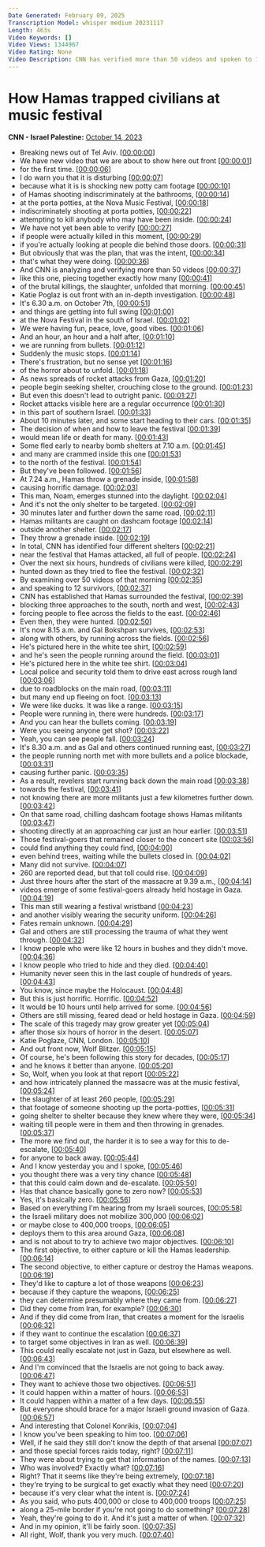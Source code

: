 ```yaml
---
Date Generated: February 09, 2025
Transcription Model: whisper medium 20231117
Length: 463s
Video Keywords: []
Video Views: 1344967
Video Rating: None
Video Description: CNN has verified more than 50 videos and spoken to 12 survivors to reveal how the deadly assault on a music festival in Israel last weekend unfolded. CNN's Katie Polglase reports how an analysis of these videos established that Hamas attacked the festival from three sides, trapping civilians and pursuing those that fled. CNN's Erin Burnett discusses with CNN"s Wolf Blitzer. #CNN #News
---
```


# How Hamas trapped civilians at music festival
**CNN - Israel Palestine:** [October 14, 2023](https://www.youtube.com/watch?v=sScDHHNaHjI)
*  Breaking news out of Tel Aviv. [[00:00:00](https://www.youtube.com/watch?v=sScDHHNaHjI&t=0.0s)]
*  We have new video that we are about to show here out front [[00:00:01](https://www.youtube.com/watch?v=sScDHHNaHjI&t=1.84s)]
*  for the first time. [[00:00:06](https://www.youtube.com/watch?v=sScDHHNaHjI&t=6.0s)]
*  I do warn you that it is disturbing [[00:00:07](https://www.youtube.com/watch?v=sScDHHNaHjI&t=7.5200000000000005s)]
*  because what it is is shocking new potty cam footage [[00:00:10](https://www.youtube.com/watch?v=sScDHHNaHjI&t=10.24s)]
*  of Hamas shooting indiscriminately at the bathrooms, [[00:00:14](https://www.youtube.com/watch?v=sScDHHNaHjI&t=14.280000000000001s)]
*  at the porta potties, at the Nova Music Festival, [[00:00:18](https://www.youtube.com/watch?v=sScDHHNaHjI&t=18.32s)]
*  indiscriminately shooting at porta potties, [[00:00:22](https://www.youtube.com/watch?v=sScDHHNaHjI&t=22.080000000000002s)]
*  attempting to kill anybody who may have been inside. [[00:00:24](https://www.youtube.com/watch?v=sScDHHNaHjI&t=24.96s)]
*  We have not yet been able to verify [[00:00:27](https://www.youtube.com/watch?v=sScDHHNaHjI&t=27.64s)]
*  if people were actually killed in this moment, [[00:00:29](https://www.youtube.com/watch?v=sScDHHNaHjI&t=29.52s)]
*  if you're actually looking at people die behind those doors. [[00:00:31](https://www.youtube.com/watch?v=sScDHHNaHjI&t=31.12s)]
*  But obviously that was the plan, that was the intent, [[00:00:34](https://www.youtube.com/watch?v=sScDHHNaHjI&t=34.04s)]
*  that's what they were doing. [[00:00:36](https://www.youtube.com/watch?v=sScDHHNaHjI&t=36.36s)]
*  And CNN is analyzing and verifying more than 50 videos [[00:00:37](https://www.youtube.com/watch?v=sScDHHNaHjI&t=37.56s)]
*  like this one, piecing together exactly how many [[00:00:41](https://www.youtube.com/watch?v=sScDHHNaHjI&t=41.480000000000004s)]
*  of the brutal killings, the slaughter, unfolded that morning. [[00:00:45](https://www.youtube.com/watch?v=sScDHHNaHjI&t=45.04s)]
*  Katie Poglaz is out front with an in-depth investigation. [[00:00:48](https://www.youtube.com/watch?v=sScDHHNaHjI&t=48.760000000000005s)]
*  It's 6.30 a.m. on October 7th, [[00:00:51](https://www.youtube.com/watch?v=sScDHHNaHjI&t=51.88s)]
*  and things are getting into full swing [[00:01:00](https://www.youtube.com/watch?v=sScDHHNaHjI&t=60.400000000000006s)]
*  at the Nova Festival in the south of Israel. [[00:01:02](https://www.youtube.com/watch?v=sScDHHNaHjI&t=62.160000000000004s)]
*  We were having fun, peace, love, good vibes. [[00:01:06](https://www.youtube.com/watch?v=sScDHHNaHjI&t=66.32000000000001s)]
*  And an hour, an hour and a half after, [[00:01:10](https://www.youtube.com/watch?v=sScDHHNaHjI&t=70.2s)]
*  we are running from bullets. [[00:01:12](https://www.youtube.com/watch?v=sScDHHNaHjI&t=72.16s)]
*  Suddenly the music stops. [[00:01:14](https://www.youtube.com/watch?v=sScDHHNaHjI&t=74.36s)]
*  There's frustration, but no sense yet [[00:01:16](https://www.youtube.com/watch?v=sScDHHNaHjI&t=76.12s)]
*  of the horror about to unfold. [[00:01:18](https://www.youtube.com/watch?v=sScDHHNaHjI&t=78.64s)]
*  As news spreads of rocket attacks from Gaza, [[00:01:20](https://www.youtube.com/watch?v=sScDHHNaHjI&t=80.96000000000001s)]
*  people begin seeking shelter, crouching close to the ground. [[00:01:23](https://www.youtube.com/watch?v=sScDHHNaHjI&t=83.4s)]
*  But even this doesn't lead to outright panic. [[00:01:27](https://www.youtube.com/watch?v=sScDHHNaHjI&t=87.44s)]
*  Rocket attacks visible here are a regular occurrence [[00:01:30](https://www.youtube.com/watch?v=sScDHHNaHjI&t=90.36s)]
*  in this part of southern Israel. [[00:01:33](https://www.youtube.com/watch?v=sScDHHNaHjI&t=93.2s)]
*  About 10 minutes later, and some start heading to their cars. [[00:01:35](https://www.youtube.com/watch?v=sScDHHNaHjI&t=95.52000000000001s)]
*  The decision of when and how to leave the festival [[00:01:39](https://www.youtube.com/watch?v=sScDHHNaHjI&t=99.4s)]
*  would mean life or death for many. [[00:01:43](https://www.youtube.com/watch?v=sScDHHNaHjI&t=103.56s)]
*  Some fled early to nearby bomb shelters at 7.10 a.m. [[00:01:45](https://www.youtube.com/watch?v=sScDHHNaHjI&t=105.08000000000001s)]
*  and many are crammed inside this one [[00:01:53](https://www.youtube.com/watch?v=sScDHHNaHjI&t=113.08000000000001s)]
*  to the north of the festival. [[00:01:54](https://www.youtube.com/watch?v=sScDHHNaHjI&t=114.76s)]
*  But they've been followed. [[00:01:56](https://www.youtube.com/watch?v=sScDHHNaHjI&t=116.52000000000001s)]
*  At 7.24 a.m., Hamas throw a grenade inside, [[00:01:58](https://www.youtube.com/watch?v=sScDHHNaHjI&t=118.12s)]
*  causing horrific damage. [[00:02:03](https://www.youtube.com/watch?v=sScDHHNaHjI&t=123.12s)]
*  This man, Noam, emerges stunned into the daylight. [[00:02:04](https://www.youtube.com/watch?v=sScDHHNaHjI&t=124.96000000000001s)]
*  And it's not the only shelter to be targeted. [[00:02:09](https://www.youtube.com/watch?v=sScDHHNaHjI&t=129.28s)]
*  30 minutes later and further down the same road, [[00:02:11](https://www.youtube.com/watch?v=sScDHHNaHjI&t=131.64000000000001s)]
*  Hamas militants are caught on dashcam footage [[00:02:14](https://www.youtube.com/watch?v=sScDHHNaHjI&t=134.56s)]
*  outside another shelter. [[00:02:17](https://www.youtube.com/watch?v=sScDHHNaHjI&t=137.20000000000002s)]
*  They throw a grenade inside. [[00:02:19](https://www.youtube.com/watch?v=sScDHHNaHjI&t=139.24s)]
*  In total, CNN has identified four different shelters [[00:02:21](https://www.youtube.com/watch?v=sScDHHNaHjI&t=141.68s)]
*  near the festival that Hamas attacked, all full of people. [[00:02:24](https://www.youtube.com/watch?v=sScDHHNaHjI&t=144.88s)]
*  Over the next six hours, hundreds of civilians were killed, [[00:02:29](https://www.youtube.com/watch?v=sScDHHNaHjI&t=149.08s)]
*  hunted down as they tried to flee the festival. [[00:02:32](https://www.youtube.com/watch?v=sScDHHNaHjI&t=152.4s)]
*  By examining over 50 videos of that morning [[00:02:35](https://www.youtube.com/watch?v=sScDHHNaHjI&t=155.51999999999998s)]
*  and speaking to 12 survivors, [[00:02:37](https://www.youtube.com/watch?v=sScDHHNaHjI&t=157.88s)]
*  CNN has established that Hamas surrounded the festival, [[00:02:39](https://www.youtube.com/watch?v=sScDHHNaHjI&t=159.72s)]
*  blocking three approaches to the south, north and west, [[00:02:43](https://www.youtube.com/watch?v=sScDHHNaHjI&t=163.16s)]
*  forcing people to flee across the fields to the east. [[00:02:46](https://www.youtube.com/watch?v=sScDHHNaHjI&t=166.92s)]
*  Even then, they were hunted. [[00:02:50](https://www.youtube.com/watch?v=sScDHHNaHjI&t=170.72s)]
*  It's now 8.15 a.m. and Gal Bokshpan survives, [[00:02:53](https://www.youtube.com/watch?v=sScDHHNaHjI&t=173.12s)]
*  along with others, by running across the fields. [[00:02:56](https://www.youtube.com/watch?v=sScDHHNaHjI&t=176.56s)]
*  He's pictured here in the white tee shirt, [[00:02:59](https://www.youtube.com/watch?v=sScDHHNaHjI&t=179.56s)]
*  and he's seen the people running around the field. [[00:03:01](https://www.youtube.com/watch?v=sScDHHNaHjI&t=181.88s)]
*  He's pictured here in the white tee shirt. [[00:03:04](https://www.youtube.com/watch?v=sScDHHNaHjI&t=184.79999999999998s)]
*  Local police and security told them to drive east across rough land [[00:03:06](https://www.youtube.com/watch?v=sScDHHNaHjI&t=186.95999999999998s)]
*  due to roadblocks on the main road, [[00:03:11](https://www.youtube.com/watch?v=sScDHHNaHjI&t=191.2s)]
*  but many end up fleeing on foot. [[00:03:13](https://www.youtube.com/watch?v=sScDHHNaHjI&t=193.28s)]
*  We were like ducks. It was like a range. [[00:03:15](https://www.youtube.com/watch?v=sScDHHNaHjI&t=195.6s)]
*  People were running in, there were hundreds. [[00:03:17](https://www.youtube.com/watch?v=sScDHHNaHjI&t=197.64s)]
*  And you can hear the bullets coming. [[00:03:19](https://www.youtube.com/watch?v=sScDHHNaHjI&t=199.79999999999998s)]
*  Were you seeing anyone get shot? [[00:03:22](https://www.youtube.com/watch?v=sScDHHNaHjI&t=202.56s)]
*  Yeah, you can see people fall. [[00:03:24](https://www.youtube.com/watch?v=sScDHHNaHjI&t=204.68s)]
*  It's 8.30 a.m. and as Gal and others continued running east, [[00:03:27](https://www.youtube.com/watch?v=sScDHHNaHjI&t=207.56s)]
*  the people running north met with more bullets and a police blockade, [[00:03:31](https://www.youtube.com/watch?v=sScDHHNaHjI&t=211.67999999999998s)]
*  causing further panic. [[00:03:35](https://www.youtube.com/watch?v=sScDHHNaHjI&t=215.48s)]
*  As a result, revelers start running back down the main road [[00:03:38](https://www.youtube.com/watch?v=sScDHHNaHjI&t=218.07999999999998s)]
*  towards the festival, [[00:03:41](https://www.youtube.com/watch?v=sScDHHNaHjI&t=221.32s)]
*  not knowing there are more militants just a few kilometres further down. [[00:03:42](https://www.youtube.com/watch?v=sScDHHNaHjI&t=222.83999999999997s)]
*  On that same road, chilling dashcam footage shows Hamas militants [[00:03:47](https://www.youtube.com/watch?v=sScDHHNaHjI&t=227.83999999999997s)]
*  shooting directly at an approaching car just an hour earlier. [[00:03:51](https://www.youtube.com/watch?v=sScDHHNaHjI&t=231.67999999999998s)]
*  Those festival-goers that remained closer to the concert site [[00:03:56](https://www.youtube.com/watch?v=sScDHHNaHjI&t=236.88s)]
*  could find anything they could find, [[00:04:00](https://www.youtube.com/watch?v=sScDHHNaHjI&t=240.2s)]
*  even behind trees, waiting while the bullets closed in. [[00:04:02](https://www.youtube.com/watch?v=sScDHHNaHjI&t=242.4s)]
*  Many did not survive. [[00:04:07](https://www.youtube.com/watch?v=sScDHHNaHjI&t=247.2s)]
*  260 are reported dead, but that toll could rise. [[00:04:09](https://www.youtube.com/watch?v=sScDHHNaHjI&t=249.07999999999998s)]
*  Just three hours after the start of the massacre at 9.39 a.m., [[00:04:14](https://www.youtube.com/watch?v=sScDHHNaHjI&t=254.51999999999998s)]
*  videos emerge of some festival-goers already held hostage in Gaza. [[00:04:19](https://www.youtube.com/watch?v=sScDHHNaHjI&t=259.08s)]
*  This man still wearing a festival wristband [[00:04:23](https://www.youtube.com/watch?v=sScDHHNaHjI&t=263.71999999999997s)]
*  and another visibly wearing the security uniform. [[00:04:26](https://www.youtube.com/watch?v=sScDHHNaHjI&t=266.56s)]
*  Fates remain unknown. [[00:04:29](https://www.youtube.com/watch?v=sScDHHNaHjI&t=269.96s)]
*  Gal and others are still processing the trauma of what they went through. [[00:04:32](https://www.youtube.com/watch?v=sScDHHNaHjI&t=272.4s)]
*  I know people who were like 12 hours in bushes and they didn't move. [[00:04:36](https://www.youtube.com/watch?v=sScDHHNaHjI&t=276.0s)]
*  I know people who tried to hide and they died. [[00:04:40](https://www.youtube.com/watch?v=sScDHHNaHjI&t=280.2s)]
*  Humanity never seen this in the last couple of hundreds of years. [[00:04:43](https://www.youtube.com/watch?v=sScDHHNaHjI&t=283.52s)]
*  You know, since maybe the Holocaust. [[00:04:48](https://www.youtube.com/watch?v=sScDHHNaHjI&t=288.47999999999996s)]
*  But this is just horrific. Horrific. [[00:04:52](https://www.youtube.com/watch?v=sScDHHNaHjI&t=292.2s)]
*  It would be 10 hours until help arrived for some. [[00:04:56](https://www.youtube.com/watch?v=sScDHHNaHjI&t=296.35999999999996s)]
*  Others are still missing, feared dead or held hostage in Gaza. [[00:04:59](https://www.youtube.com/watch?v=sScDHHNaHjI&t=299.88s)]
*  The scale of this tragedy may grow greater yet [[00:05:04](https://www.youtube.com/watch?v=sScDHHNaHjI&t=304.28s)]
*  after those six hours of horror in the desert. [[00:05:07](https://www.youtube.com/watch?v=sScDHHNaHjI&t=307.6s)]
*  Katie Poglaze, CNN, London. [[00:05:10](https://www.youtube.com/watch?v=sScDHHNaHjI&t=310.4s)]
*  And out front now, Wolf Blitzer. [[00:05:15](https://www.youtube.com/watch?v=sScDHHNaHjI&t=315.64s)]
*  Of course, he's been following this story for decades, [[00:05:17](https://www.youtube.com/watch?v=sScDHHNaHjI&t=317.48s)]
*  and he knows it better than anyone. [[00:05:20](https://www.youtube.com/watch?v=sScDHHNaHjI&t=320.44s)]
*  So, Wolf, when you look at that report [[00:05:22](https://www.youtube.com/watch?v=sScDHHNaHjI&t=322.04s)]
*  and how intricately planned the massacre was at the music festival, [[00:05:24](https://www.youtube.com/watch?v=sScDHHNaHjI&t=324.48s)]
*  the slaughter of at least 260 people, [[00:05:29](https://www.youtube.com/watch?v=sScDHHNaHjI&t=329.0s)]
*  that footage of someone shooting up the porta-potties, [[00:05:31](https://www.youtube.com/watch?v=sScDHHNaHjI&t=331.0s)]
*  going shelter to shelter because they knew where they were, [[00:05:34](https://www.youtube.com/watch?v=sScDHHNaHjI&t=334.68s)]
*  waiting till people were in them and then throwing in grenades. [[00:05:37](https://www.youtube.com/watch?v=sScDHHNaHjI&t=337.35999999999996s)]
*  The more we find out, the harder it is to see a way for this to de-escalate, [[00:05:40](https://www.youtube.com/watch?v=sScDHHNaHjI&t=340.12s)]
*  for anyone to back away. [[00:05:44](https://www.youtube.com/watch?v=sScDHHNaHjI&t=344.08s)]
*  And I know yesterday you and I spoke, [[00:05:46](https://www.youtube.com/watch?v=sScDHHNaHjI&t=346.52s)]
*  you thought there was a very tiny chance [[00:05:48](https://www.youtube.com/watch?v=sScDHHNaHjI&t=348.28s)]
*  that this could calm down and de-escalate. [[00:05:50](https://www.youtube.com/watch?v=sScDHHNaHjI&t=350.4s)]
*  Has that chance basically gone to zero now? [[00:05:53](https://www.youtube.com/watch?v=sScDHHNaHjI&t=353.56s)]
*  Yes, it's basically zero. [[00:05:56](https://www.youtube.com/watch?v=sScDHHNaHjI&t=356.44s)]
*  Based on everything I'm hearing from my Israeli sources, [[00:05:58](https://www.youtube.com/watch?v=sScDHHNaHjI&t=358.52000000000004s)]
*  the Israeli military does not mobilize 300,000 [[00:06:02](https://www.youtube.com/watch?v=sScDHHNaHjI&t=362.04s)]
*  or maybe close to 400,000 troops, [[00:06:05](https://www.youtube.com/watch?v=sScDHHNaHjI&t=365.72s)]
*  deploys them to this area around Gaza, [[00:06:08](https://www.youtube.com/watch?v=sScDHHNaHjI&t=368.04s)]
*  and is not about to try to achieve two major objectives. [[00:06:10](https://www.youtube.com/watch?v=sScDHHNaHjI&t=370.96000000000004s)]
*  The first objective, to either capture or kill the Hamas leadership. [[00:06:14](https://www.youtube.com/watch?v=sScDHHNaHjI&t=374.6s)]
*  The second objective, to either capture or destroy the Hamas weapons. [[00:06:19](https://www.youtube.com/watch?v=sScDHHNaHjI&t=379.36s)]
*  They'd like to capture a lot of those weapons [[00:06:23](https://www.youtube.com/watch?v=sScDHHNaHjI&t=383.96000000000004s)]
*  because if they capture the weapons, [[00:06:25](https://www.youtube.com/watch?v=sScDHHNaHjI&t=385.72s)]
*  they can determine presumably where they came from. [[00:06:27](https://www.youtube.com/watch?v=sScDHHNaHjI&t=387.76000000000005s)]
*  Did they come from Iran, for example? [[00:06:30](https://www.youtube.com/watch?v=sScDHHNaHjI&t=390.32000000000005s)]
*  And if they did come from Iran, that creates a moment for the Israelis [[00:06:32](https://www.youtube.com/watch?v=sScDHHNaHjI&t=392.36s)]
*  if they want to continue the escalation [[00:06:37](https://www.youtube.com/watch?v=sScDHHNaHjI&t=397.44000000000005s)]
*  to target some objectives in Iran as well. [[00:06:39](https://www.youtube.com/watch?v=sScDHHNaHjI&t=399.84000000000003s)]
*  This could really escalate not just in Gaza, but elsewhere as well. [[00:06:43](https://www.youtube.com/watch?v=sScDHHNaHjI&t=403.28000000000003s)]
*  And I'm convinced that the Israelis are not going to back away. [[00:06:47](https://www.youtube.com/watch?v=sScDHHNaHjI&t=407.52000000000004s)]
*  They want to achieve those two objectives. [[00:06:51](https://www.youtube.com/watch?v=sScDHHNaHjI&t=411.28000000000003s)]
*  It could happen within a matter of hours. [[00:06:53](https://www.youtube.com/watch?v=sScDHHNaHjI&t=413.64000000000004s)]
*  It could happen within a matter of a few days. [[00:06:55](https://www.youtube.com/watch?v=sScDHHNaHjI&t=415.4s)]
*  But everyone should brace for a major Israeli ground invasion of Gaza. [[00:06:57](https://www.youtube.com/watch?v=sScDHHNaHjI&t=417.88s)]
*  And interesting that Colonel Konrikis, [[00:07:04](https://www.youtube.com/watch?v=sScDHHNaHjI&t=424.59999999999997s)]
*  I know you've been speaking to him too. [[00:07:06](https://www.youtube.com/watch?v=sScDHHNaHjI&t=426.56s)]
*  Well, if he said they still don't know the depth of that arsenal [[00:07:07](https://www.youtube.com/watch?v=sScDHHNaHjI&t=427.96s)]
*  and those special forces raids today, right? [[00:07:11](https://www.youtube.com/watch?v=sScDHHNaHjI&t=431.52s)]
*  They were about trying to get that information of the names. [[00:07:13](https://www.youtube.com/watch?v=sScDHHNaHjI&t=433.28s)]
*  Who was involved? Exactly what? [[00:07:16](https://www.youtube.com/watch?v=sScDHHNaHjI&t=436.84s)]
*  Right? That it seems like they're being extremely, [[00:07:18](https://www.youtube.com/watch?v=sScDHHNaHjI&t=438.59999999999997s)]
*  they're trying to be surgical to get exactly what they need [[00:07:20](https://www.youtube.com/watch?v=sScDHHNaHjI&t=440.35999999999996s)]
*  because it's very clear what the intent is. [[00:07:24](https://www.youtube.com/watch?v=sScDHHNaHjI&t=444.20000000000005s)]
*  As you said, who puts 400,000 or close to 400,000 troops [[00:07:25](https://www.youtube.com/watch?v=sScDHHNaHjI&t=445.76000000000005s)]
*  along a 25-mile border if you're not going to do something? [[00:07:28](https://www.youtube.com/watch?v=sScDHHNaHjI&t=448.92s)]
*  Yeah, they're going to do it. And it's just a matter of when. [[00:07:32](https://www.youtube.com/watch?v=sScDHHNaHjI&t=452.68s)]
*  And in my opinion, it'll be fairly soon. [[00:07:35](https://www.youtube.com/watch?v=sScDHHNaHjI&t=455.64000000000004s)]
*  All right, Wolf, thank you very much. [[00:07:40](https://www.youtube.com/watch?v=sScDHHNaHjI&t=460.6s)]
